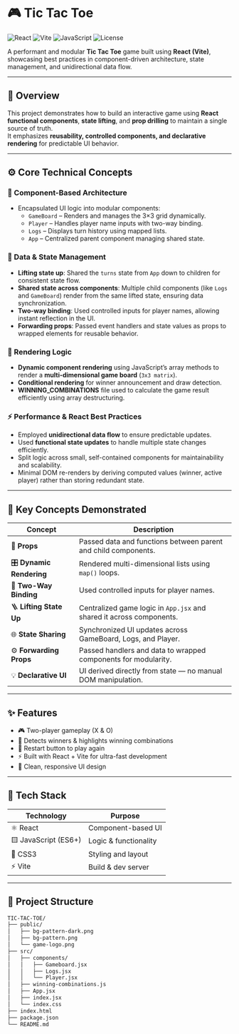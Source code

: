 # 🎮 Tic Tac Toe

![React](https://img.shields.io/badge/React-20232A?style=for-the-badge&logo=react&logoColor=61DAFB)
![Vite](https://img.shields.io/badge/Vite-646CFF?style=for-the-badge&logo=vite&logoColor=white)
![JavaScript](https://img.shields.io/badge/JavaScript-323330?style=for-the-badge&logo=javascript&logoColor=F7DF1E)
![License](https://img.shields.io/badge/license-MIT-green?style=for-the-badge)

A performant and modular **Tic Tac Toe** game built using **React (Vite)**, showcasing best practices in component-driven architecture, state management, and unidirectional data flow.

---

## 🚀 Overview

This project demonstrates how to build an interactive game using **React functional components**, **state lifting**, and **prop drilling** to maintain a single source of truth.  
It emphasizes **reusability, controlled components, and declarative rendering** for predictable UI behavior.

---

## ⚙️ Core Technical Concepts

### 🧩 Component-Based Architecture
- Encapsulated UI logic into modular components:
  - `GameBoard` – Renders and manages the 3×3 grid dynamically.  
  - `Player` – Handles player name inputs with two-way binding.  
  - `Logs` – Displays turn history using mapped lists.  
  - `App` – Centralized parent component managing shared state.

### 🔄 Data & State Management
- **Lifting state up**: Shared the `turns` state from `App` down to children for consistent state flow.  
- **Shared state across components**: Multiple child components (like `Logs` and `GameBoard`) render from the same lifted state, ensuring data synchronization.  
- **Two-way binding**: Used controlled inputs for player names, allowing instant reflection in the UI.  
- **Forwarding props**: Passed event handlers and state values as props to wrapped elements for reusable behavior.  

### 🧮 Rendering Logic
- **Dynamic component rendering** using JavaScript’s array methods to render a **multi-dimensional game board** (`3x3 matrix`).  
- **Conditional rendering** for winner announcement and draw detection.  
- **WINNING_COMBINATIONS** file used to calculate the game result efficiently using array destructuring.

### ⚡ Performance & React Best Practices
- Employed **unidirectional data flow** to ensure predictable updates.  
- Used **functional state updates** to handle multiple state changes efficiently.  
- Split logic across small, self-contained components for maintainability and scalability.  
- Minimal DOM re-renders by deriving computed values (winner, active player) rather than storing redundant state.

---

## 🧠 Key Concepts Demonstrated

| Concept | Description |
|----------|--------------|
| 🧱 **Props** | Passed data and functions between parent and child components. |
| 🎛 **Dynamic Rendering** | Rendered multi-dimensional lists using `map()` loops. |
| 🔁 **Two-Way Binding** | Used controlled inputs for player names. |
| 🪜 **Lifting State Up** | Centralized game logic in `App.jsx` and shared it across components. |
| 🌐 **State Sharing** | Synchronized UI updates across GameBoard, Logs, and Player. |
| ⚙️ **Forwarding Props** | Passed handlers and data to wrapped components for modularity. |
| 💡 **Declarative UI** | UI derived directly from state — no manual DOM manipulation. |

---

## ✨ Features

- 🎮 Two-player gameplay (X & O)
- 🧠 Detects winners & highlights winning combinations
- 🔁 Restart button to play again
- ⚡ Built with React + Vite for ultra-fast development
- 💅 Clean, responsive UI design

---

## 🧩 Tech Stack

| Technology | Purpose |
|-------------|----------|
| ⚛️ React | Component-based UI |
| 🟨 JavaScript (ES6+) | Logic & functionality |
| 🎨 CSS3 | Styling and layout |
| ⚡ Vite | Build & dev server |

---

## 📁 Project Structure

```bash
TIC-TAC-TOE/
├── public/
│   ├── bg-pattern-dark.png
│   ├── bg-pattern.png
│   └── game-logo.png
├── src/
│   ├── components/
│   │   ├── Gameboard.jsx
│   │   ├── Logs.jsx
│   │   └── Player.jsx
│   ├── winning-combinations.js
│   ├── App.jsx
│   ├── index.jsx
│   └── index.css
├── index.html
├── package.json
└── README.md